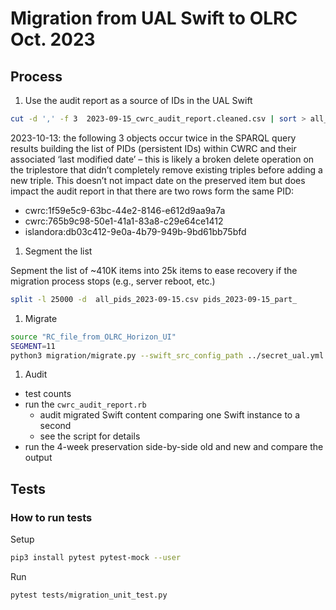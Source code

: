 # Migration from UAL Swift to OLRC Oct. 2023

## Process

1. Use the audit report as a source of IDs in the UAL Swift

``` bash
cut -d ',' -f 3  2023-09-15_cwrc_audit_report.cleaned.csv | sort > all_pids_2023-09-15.csv pids_2023-09-15_part_
```

2023-10-13: the following 3 objects occur twice in the SPARQL query results building the list of PIDs (persistent IDs)  within CWRC and their associated ‘last modified date’ – this is likely a broken delete operation on the triplestore that didn’t completely remove existing triples before adding a new triple. This doesn’t not  impact date on the preserved item but does impact the audit report in that there are two rows form the same PID:

* cwrc:1f59e5c9-63bc-44e2-8146-e612d9aa9a7a
* cwrc:765b9c98-50e1-41a1-83a8-c29e64ce1412
* islandora:db03c412-9e0a-4b79-949b-9bd61bb75bfd

1. Segment the list

Sepment the list of ~410K items into 25k items to ease recovery if the migration process stops (e.g., server reboot, etc.)

``` bash
split -l 25000 -d  all_pids_2023-09-15.csv pids_2023-09-15_part_
```

1. Migrate

``` bash
source "RC_file_from_OLRC_Horizon_UI"
SEGMENT=11
python3 migration/migrate.py --swift_src_config_path ../secret_ual.yml --id_list ../pid_lists/pids_2023-09-15_part_${SEGMENT} --tmp_dir ../tmp/ --container_src CWRC --container_dst cwrc --uploaded_by "Jeffery Antoniuk" --database_csv ../logs/pids_2023-09-15_part_${SEGMENT}.log
```

1. Audit

* test counts
* run the `cwrc_audit_report.rb`
  * audit migrated Swift content comparing one Swift instance to a second
  * see the script for details
* run the 4-week preservation side-by-side old and new and compare the output

## Tests

### How to run tests

Setup

```bash
pip3 install pytest pytest-mock --user
```

Run

```bash
pytest tests/migration_unit_test.py
```